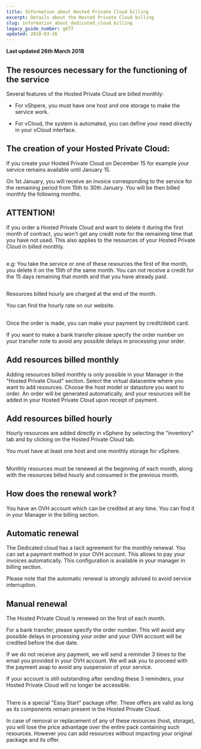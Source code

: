 ```yaml
---
title: Information about Hosted Private Cloud billing
excerpt: Details about the Hosted Private Cloud billing
slug: information_about_dedicated_cloud_billing
legacy_guide_number: g677
updated: 2018-03-26
---
```


**Last updated 26th March 2018**

## 


## The resources necessary for the functioning of the service
Several features of the Hosted Private Cloud are billed monthly: 


- For vShpere, you must have one host and one storage to make the service work. 

- For vCloud, the system is automated, you can define your need directly in your vCloud interface.




## The creation of your Hosted Private Cloud:
If you create your Hosted Private Cloud on December 15 for example your service remains available until January 15.

On 1st January, you will receive an invoice corresponding to the service for the remaining period from 15th to 30th January. You will be then billed monthly the following months.

## ATTENTION!
If you order a Hosted Private Cloud and want to delete it during the first month of contract, you won't get any credit note for the remaining time that you have not used. 
This also applies to the resources of your Hosted Private Cloud in billed monthly.


## 
e.g: You take the service or one of these resources the first of the month, you delete it on the 15th of the same month. You can not receive a credit for the 15 days remaining that month and that you have already paid.


## 
Resources billed hourly are charged at the end of the month.

You can find the hourly rate on our website.


## 
Once the order is made, you can make your payment by credit/debit card.

If you want to make a bank transfer please specify the order number on your transfer note to avoid any possible delays in processing your order.


## Add resources billed monthly
Adding resources billed monthly is only possible in your Manager in the "Hosted Private Cloud" section.
Select the virtual datacentre where you want to add resources. Choose the host model or datastore you want to order. An order will be generated automatically, and your resources will be added in your Hosted Private Cloud upon receipt of payment.


## Add resources billed hourly
Hourly resources are added directly in vSphere by selecting the "inventory" tab and by clicking on the Hosted Private Cloud tab.

You must have at least one host and one monthly storage for vSphere.


## 
Monthly resources must be renewed at the beginning of each month, along with the resources billed hourly and  consumed in the previous month.


## How does the renewal work?
You have an OVH account which can be credited at any time.
You can find it in your Manager in the billing section.


## Automatic renewal
The Dedicated cloud has a tacit agreement for the monthly renewal. You can set a payment method in your OVH account. 
This allows to pay your invoices automatically. 
This configuration is available in your manager in billing section.

Please note that the automatic renewal is strongly advised to avoid service interruption.


## Manual renewal
The Hosted Private Cloud is renewed on the first of each month.

For a bank transfer, please specify the order number. This will avoid any possible delays in processing your order and your OVH account will be credited before the due date.

If we do not receive any payment, we will send a reminder 3 times to the email you provided in your OVH account. We will ask you to proceed with the payment asap to avoid any suspension of your service.  

If your account is still outstanding after sending these 3 reminders, your Hosted Private Cloud will no longer be accessible.


## 
There is a special "Easy Start" package offer.
These offers are valid as long as its components remain present in the Hosted Private Cloud.

In case of removal or replacement of any of these resources (host, storage), you will lose the price advantage over the entire pack containing such resources. However you can add resources without impacting your original package and its offer.


